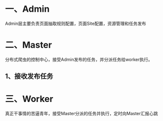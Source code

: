 # 一、Admin
Admin层主要负责页面抽取规则配置，页面Site配置，资源管理和任务发布
# 二、Master
分布式爬虫的控制中心，接受Admin发布的任务，并分派任务给worker执行。

## 1、接收发布任务



# 三、Worker
真正干事情的苦逼青年，接受Master分派的任务并执行，定时向Master汇报心跳